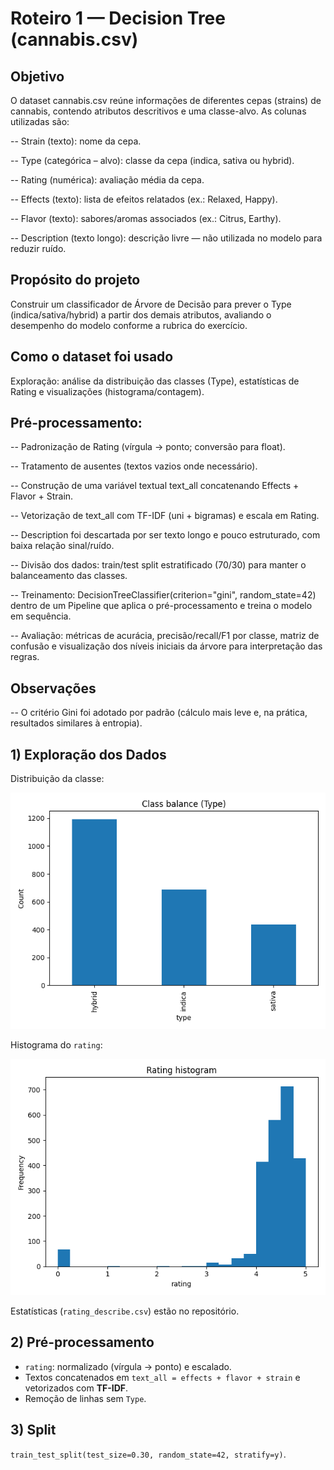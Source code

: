 # Roteiro 1 — Decision Tree (cannabis.csv)

## Objetivo
O dataset cannabis.csv reúne informações de diferentes cepas (strains) de cannabis, contendo atributos descritivos e uma classe-alvo. As colunas utilizadas são:

 -- Strain (texto): nome da cepa.

 -- Type (categórica – alvo): classe da cepa (indica, sativa ou hybrid).

 -- Rating (numérica): avaliação média da cepa.

 -- Effects (texto): lista de efeitos relatados (ex.: Relaxed, Happy).

 -- Flavor (texto): sabores/aromas associados (ex.: Citrus, Earthy).

 -- Description (texto longo): descrição livre — não utilizada no modelo para reduzir ruído.
 

## Propósito do projeto
Construir um classificador de Árvore de Decisão para prever o Type (indica/sativa/hybrid) a partir dos demais atributos, avaliando o desempenho do modelo conforme a rubrica do exercício.

## Como o dataset foi usado
Exploração: análise da distribuição das classes (Type), estatísticas de Rating e visualizações (histograma/contagem).

## Pré-processamento:

 -- Padronização de Rating (vírgula → ponto; conversão para float).

 -- Tratamento de ausentes (textos vazios onde necessário).

 -- Construção de uma variável textual text_all concatenando Effects + Flavor + Strain.

 -- Vetorização de text_all com TF-IDF (uni + bigramas) e escala em Rating.

 -- Description foi descartada por ser texto longo e pouco estruturado, com baixa relação sinal/ruído.

 -- Divisão dos dados: train/test split estratificado (70/30) para manter o balanceamento das classes.

 -- Treinamento: DecisionTreeClassifier(criterion="gini", random_state=42) dentro de um Pipeline que aplica o pré-processamento e treina o modelo em sequência.

 -- Avaliação: métricas de acurácia, precisão/recall/F1 por classe, matriz de confusão e visualização dos níveis iniciais da árvore para interpretação das regras.

## Observações

 -- O critério Gini foi adotado por padrão (cálculo mais leve e, na prática, resultados similares à entropia).

## 1) Exploração dos Dados
Distribuição da classe:

![Class balance](./img/dist_classe.png)

Histograma do `rating`:

![Rating hist](./img/hist_rating.png)

Estatísticas (`rating_describe.csv`) estão no repositório.

## 2) Pré-processamento
- `rating`: normalizado (vírgula → ponto) e escalado.
- Textos concatenados em `text_all = effects + flavor + strain` e vetorizados com **TF-IDF**.
- Remoção de linhas sem `Type`.

## 3) Split
`train_test_split(test_size=0.30, random_state=42, stratify=y)`.